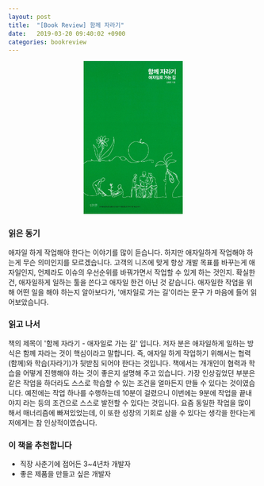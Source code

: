 ```yaml
---
layout: post
title:  "[Book Review] 함께 자라기"
date:   2019-03-20 09:40:02 +0900
categories: bookreview
---
```

<center>
<img src="images/20190320/BookReview1.jpg" alt="함께 자라기" width="200"/>
</center>

### 읽은 동기
애자일 하게 작업해야 한다는 이야기를 많이 듣습니다. 하지만 애자일하게 작업해야 하는게 무슨 의미인지를 모르겠습니다. 고객의 니즈에 맞게 항상 개발 목표를 바꾸는게 애자일인지, 언제라도 이슈의 우선순위를 바꿔가면서 작업할 수 있게 하는 것인지. 확실한건, 애자일하게 일하는 툴을 쓴다고 애자일 한건 아닌 것 같습니다. 애자일한 작업을 위해 어떤 일을 해야 하는지 알아보다가, '애자일로 가는 길'이라는 문구 가 마음에 들어 읽어보았습니다.

### 읽고 나서
책의 제목이 '함께 자라기 - 애자일로 가는 길' 입니다. 저자 분은 애자일하게 일하는 방식은 함께 자라는 것이 핵심이라고 말합니다. 즉, 애자일 하게 작업하기 위해서는 협력(함께)와 학습(자라기)가 뒷받침 되어야 한다는 것입니다. 책에서는 개개인이 협력과 학습을 어떻게 진행해야 하는 것이 좋은지 설명해 주고 있습니다. 가장 인상깊었던 부분은 같은 작업을 하더라도 스스로 학습할 수 있는 조건을 얼마든지 만들 수 있다는 것이였습니다. 예전에는 작업 하나를 수행하는데 10분이 걸렸으니 이번에는 9분에 작업을 끝내야지 라는 등의 조건으로 스스로 발전할 수 있다는 것입니다. 요즘 동일한 작업을 많이 해서 매너리즘에 빠져있었는데, 이 또한 성장의 기회로 삼을 수 있다는 생각을 한다는게 저에게는 참 인상적이였습니다.

### 이 책을 추천합니다
* 직장 사춘기에 접어든 3~4년차 개발자
* 좋은 제품을 만들고 싶은 개발자